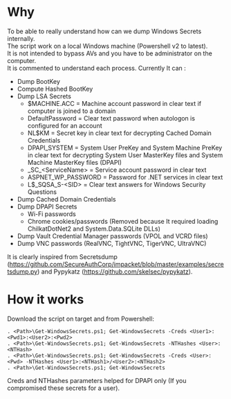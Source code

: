 # Why

To be able to really understand how can we dump Windows Secrets internally.<br/>
The script work on a local Windows machine (Powershell v2 to latest).<br/>
It is not intended to bypass AVs and you have to be administrator on the computer.<br/>
It is commented to understand each process. Currently It can :<br/>
   * Dump BootKey
   * Compute Hashed BootKey
   * Dump LSA Secrets
      *	$MACHINE.ACC = Machine account password in clear text if computer is joined to a domain<br/>
      * DefaultPassword = Clear text password when autologon is configured for an account<br/>
      * NL$KM = Secret key in clear text for decrypting Cached Domain Credentials<br/>
      * DPAPI_SYSTEM = System User PreKey and System Machine PreKey in clear text for decrypting System User MasterKey files and System Machine MasterKey files (DPAPI)<br/>
      * \_SC\_&lt;ServiceName&gt; = Service account password in clear text<br/>
      * ASPNET_WP_PASSWORD = Password for .NET services in clear text<br/>
      * L$_SQSA_S-&lt;SID&gt; = Clear text answers for Windows Security Questions
   * Dump Cached Domain Credentials
   * Dump DPAPI Secrets<br/>
      * Wi-Fi passwords<br/>
      * Chrome cookies/passwords (Removed because It required loading ChilkatDotNet2 and System.Data.SQLite DLLs)<br/>
   * Dump Vault Credential Manager passwords (VPOL and VCRD files)
   * Dump VNC passwords (RealVNC, TightVNC, TigerVNC, UltraVNC)

It is clearly inspired from Secretsdump (<https://github.com/SecureAuthCorp/impacket/blob/master/examples/secretsdump.py>) and Pypykatz (<https://github.com/skelsec/pypykatz>).

# How it works

Download the script on target and from Powershell:
```
. <Path>\Get-WindowsSecrets.ps1; Get-WindowsSecrets -Creds <User1>:<Pwd1>:<User2>:<Pwd2>
. <Path>\Get-WindowsSecrets.ps1; Get-WindowsSecrets -NTHashes <User>:<NTHash>
. <Path>\Get-WindowsSecrets.ps1; Get-WindowsSecrets -Creds <User>:<Pwd> -NTHashes <User1>:<NTHash1>/<User2>:<NTHash2>
. <Path>\Get-WindowsSecrets.ps1; Get-WindowsSecrets
```

Creds and NTHashes parameters helped for DPAPI only (If you compromised these secrets for a user).
